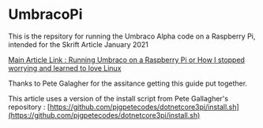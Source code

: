 # UmbracoPi

This is the repsitory for running the Umbraco Alpha code on a Raspberry Pi, intended for the Skrift Article January 2021

[Main Article Link : Running Umbraco on a Raspberry Pi or How I stopped worrying and learned to love Linux](Docs/Skrift%20Article.md)

Thanks to Pete Galagher for the assitance getting this guide put together. 

This article uses a version of the install script from Pete Gallagher's repository : [https://github.com/pjgpetecodes/dotnetcore3pi/install.sh](https://github.com/pjgpetecodes/dotnetcore3pi/install.sh)